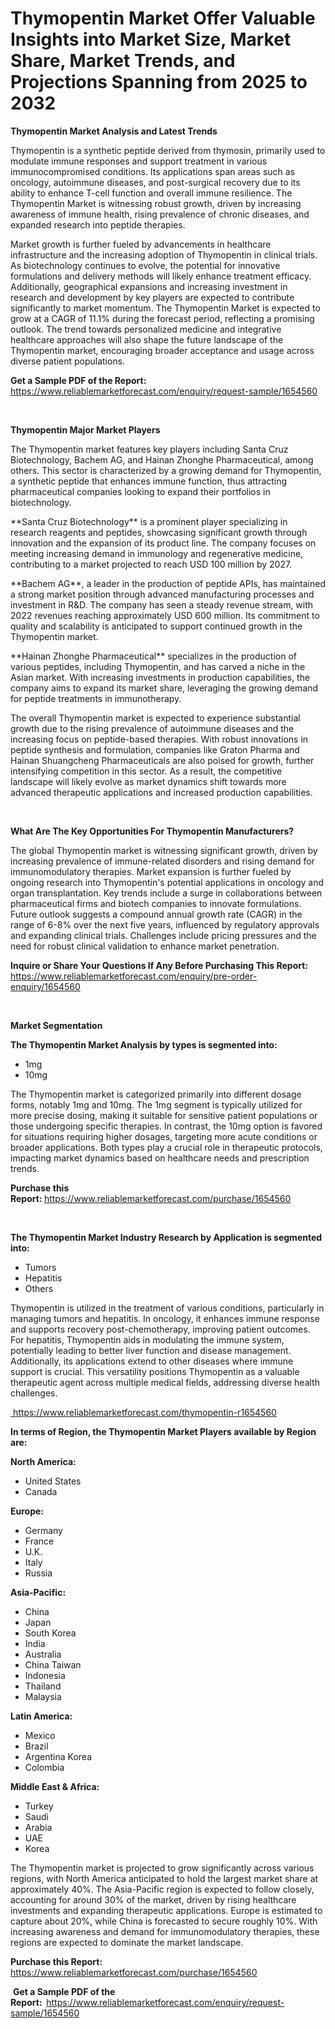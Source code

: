 <p><h1>Thymopentin Market Offer Valuable Insights into Market Size, Market Share, Market Trends, and Projections Spanning from 2025 to 2032</h1></p><p><strong>Thymopentin Market Analysis and Latest Trends</strong></p>
<p><p>Thymopentin is a synthetic peptide derived from thymosin, primarily used to modulate immune responses and support treatment in various immunocompromised conditions. Its applications span areas such as oncology, autoimmune diseases, and post-surgical recovery due to its ability to enhance T-cell function and overall immune resilience. The Thymopentin Market is witnessing robust growth, driven by increasing awareness of immune health, rising prevalence of chronic diseases, and expanded research into peptide therapies.</p><p>Market growth is further fueled by advancements in healthcare infrastructure and the increasing adoption of Thymopentin in clinical trials. As biotechnology continues to evolve, the potential for innovative formulations and delivery methods will likely enhance treatment efficacy. Additionally, geographical expansions and increasing investment in research and development by key players are expected to contribute significantly to market momentum. The Thymopentin Market is expected to grow at a CAGR of 11.1% during the forecast period, reflecting a promising outlook. The trend towards personalized medicine and integrative healthcare approaches will also shape the future landscape of the Thymopentin market, encouraging broader acceptance and usage across diverse patient populations.</p></p>
<p><strong>Get a Sample PDF of the Report:&nbsp;</strong> <a href="https://www.reliablemarketforecast.com/enquiry/request-sample/1654560?utm_campaign=2868&utm_medium=2&utm_source=Github&utm_content=ia&utm_term=19042025&utm_id=thymopentin">https://www.reliablemarketforecast.com/enquiry/request-sample/1654560</a></p>
<p>&nbsp;</p>
<p><strong>Thymopentin Major Market Players</strong></p>
<p><p>The Thymopentin market features key players including Santa Cruz Biotechnology, Bachem AG, and Hainan Zhonghe Pharmaceutical, among others. This sector is characterized by a growing demand for Thymopentin, a synthetic peptide that enhances immune function, thus attracting pharmaceutical companies looking to expand their portfolios in biotechnology.</p><p>**Santa Cruz Biotechnology** is a prominent player specializing in research reagents and peptides, showcasing significant growth through innovation and the expansion of its product line. The company focuses on meeting increasing demand in immunology and regenerative medicine, contributing to a market projected to reach USD 100 million by 2027.</p><p>**Bachem AG**, a leader in the production of peptide APIs, has maintained a strong market position through advanced manufacturing processes and investment in R&D. The company has seen a steady revenue stream, with 2022 revenues reaching approximately USD 600 million. Its commitment to quality and scalability is anticipated to support continued growth in the Thymopentin market.</p><p>**Hainan Zhonghe Pharmaceutical** specializes in the production of various peptides, including Thymopentin, and has carved a niche in the Asian market. With increasing investments in production capabilities, the company aims to expand its market share, leveraging the growing demand for peptide treatments in immunotherapy.</p><p>The overall Thymopentin market is expected to experience substantial growth due to the rising prevalence of autoimmune diseases and the increasing focus on peptide-based therapies. With robust innovations in peptide synthesis and formulation, companies like Graton Pharma and Hainan Shuangcheng Pharmaceuticals are also poised for growth, further intensifying competition in this sector. As a result, the competitive landscape will likely evolve as market dynamics shift towards more advanced therapeutic applications and increased production capabilities.</p></p>
<p>&nbsp;</p>
<p><strong>What Are The Key Opportunities For Thymopentin Manufacturers?</strong></p>
<p><p>The global Thymopentin market is witnessing significant growth, driven by increasing prevalence of immune-related disorders and rising demand for immunomodulatory therapies. Market expansion is further fueled by ongoing research into Thymopentin's potential applications in oncology and organ transplantation. Key trends include a surge in collaborations between pharmaceutical firms and biotech companies to innovate formulations. Future outlook suggests a compound annual growth rate (CAGR) in the range of 6-8% over the next five years, influenced by regulatory approvals and expanding clinical trials. Challenges include pricing pressures and the need for robust clinical validation to enhance market penetration.</p></p>
<p><strong>Inquire or Share Your Questions If Any Before Purchasing This Report:</strong> <a href="https://www.reliablemarketforecast.com/enquiry/pre-order-enquiry/1654560?utm_campaign=2868&utm_medium=2&utm_source=Github&utm_content=ia&utm_term=19042025&utm_id=thymopentin">https://www.reliablemarketforecast.com/enquiry/pre-order-enquiry/1654560</a></p>
<p>&nbsp;</p>
<p><strong>Market Segmentation</strong></p>
<p><strong>The Thymopentin Market Analysis by types is segmented into:</strong></p>
<p><ul><li>1mg</li><li>10mg</li></ul></p>
<p><p>The Thymopentin market is categorized primarily into different dosage forms, notably 1mg and 10mg. The 1mg segment is typically utilized for more precise dosing, making it suitable for sensitive patient populations or those undergoing specific therapies. In contrast, the 10mg option is favored for situations requiring higher dosages, targeting more acute conditions or broader applications. Both types play a crucial role in therapeutic protocols, impacting market dynamics based on healthcare needs and prescription trends.</p></p>
<p><strong>Purchase this Report:&nbsp;</strong><a href="https://www.reliablemarketforecast.com/purchase/1654560?utm_campaign=2868&utm_medium=2&utm_source=Github&utm_content=ia&utm_term=19042025&utm_id=thymopentin">https://www.reliablemarketforecast.com/purchase/1654560</a></p>
<p>&nbsp;</p>
<p><strong>The Thymopentin Market Industry Research by Application is segmented into:</strong></p>
<p><ul><li>Tumors</li><li>Hepatitis</li><li>Others</li></ul></p>
<p><p>Thymopentin is utilized in the treatment of various conditions, particularly in managing tumors and hepatitis. In oncology, it enhances immune response and supports recovery post-chemotherapy, improving patient outcomes. For hepatitis, Thymopentin aids in modulating the immune system, potentially leading to better liver function and disease management. Additionally, its applications extend to other diseases where immune support is crucial. This versatility positions Thymopentin as a valuable therapeutic agent across multiple medical fields, addressing diverse health challenges.</p></p>
<p><a href="https://www.reliablemarketforecast.com/thymopentin-r1654560?utm_campaign=2868&utm_medium=2&utm_source=Github&utm_content=ia&utm_term=19042025&utm_id=thymopentin">&nbsp;https://www.reliablemarketforecast.com/thymopentin-r1654560</a></p>
<p><strong>In terms of Region, the Thymopentin Market Players available by Region are:</strong></p>
<p>
    <p> <strong> North America: </strong>
        <ul>
            <li>United States</li>
            <li>Canada</li>
        </ul>
        </p> 
    <p> <strong> Europe: </strong>
        <ul>
            <li>Germany</li>
            <li>France</li>
            <li>U.K.</li>
            <li>Italy</li>
            <li>Russia</li>
        </ul>
        </p> 
    <p> <strong> Asia-Pacific: </strong>
        <ul>
            <li>China</li>
            <li>Japan</li>
            <li>South Korea</li>
            <li>India</li>
            <li>Australia</li>
            <li>China Taiwan</li>
            <li>Indonesia</li>
            <li>Thailand</li>
            <li>Malaysia</li>
        </ul>
        </p> 
    <p> <strong> Latin America: </strong>
        <ul>
            <li>Mexico</li>
            <li>Brazil</li>
            <li>Argentina Korea</li>
            <li>Colombia</li>
        </ul>
        </p> 
    <p> <strong> Middle East & Africa: </strong>
        <ul>
            <li>Turkey</li>
            <li>Saudi</li>
            <li>Arabia</li>
            <li>UAE</li>
            <li>Korea</li>
        </ul>
    </p>
    </p>
<p><p>The Thymopentin market is projected to grow significantly across various regions, with North America anticipated to hold the largest market share at approximately 40%. The Asia-Pacific region is expected to follow closely, accounting for around 30% of the market, driven by rising healthcare investments and expanding therapeutic applications. Europe is estimated to capture about 20%, while China is forecasted to secure roughly 10%. With increasing awareness and demand for immunomodulatory therapies, these regions are expected to dominate the market landscape.</p></p>
<p><strong>Purchase this Report: </strong><a href="https://www.reliablemarketforecast.com/purchase/1654560?utm_campaign=2868&utm_medium=2&utm_source=Github&utm_content=ia&utm_term=19042025&utm_id=thymopentin">https://www.reliablemarketforecast.com/purchase/1654560</a></p>
<p>&nbsp;<strong>Get a Sample PDF of the Report:&nbsp;&nbsp;</strong><a href="https://www.reliablemarketforecast.com/enquiry/request-sample/1654560?utm_campaign=2868&utm_medium=2&utm_source=Github&utm_content=ia&utm_term=19042025&utm_id=thymopentin">https://www.reliablemarketforecast.com/enquiry/request-sample/1654560</a></p>
<p><strong></strong></p>
<p><p></p><p></p><p></p></p>
